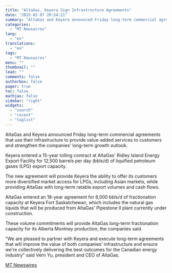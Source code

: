 ```yaml
---
title: "AltaGas, Keyera Sign Infrastructure Agreements"
date: "2025-02-07 20:54:21"
summary: "AltaGas and Keyera announced Friday long-term commercial agreements that use their infrastructure to provide value-added services to customers and strengthen the companies' long-term growth outlook. Keyera entered a 15-year tolling contract at AltaGas' Ridley Island Energy Export Facility for 12,500 barrels per day (bbls/d) of liquified petroleum gases (LPG) export..."
categories:
  - "MT Newswires"
lang:
  - "en"
translations:
  - "en"
tags:
  - "MT Newswires"
menu: ""
thumbnail: ""
lead: ""
comments: false
authorbox: false
pager: true
toc: false
mathjax: false
sidebar: "right"
widgets:
  - "search"
  - "recent"
  - "taglist"
---
```


AltaGas and Keyera announced Friday long-term commercial agreements that use their infrastructure to provide value-added services to customers and strengthen the companies' long-term growth outlook.

Keyera entered a 15-year tolling contract at AltaGas' Ridley Island Energy Export Facility for 12,500 barrels per day (bbls/d) of liquified petroleum gases (LPG) export capacity.

The new agreement will provide Keyera the ability to offer its customers more diversified market access for LPGs, including Asian markets, while providing AltaGas with long-term ratable export volumes and cash flows.

AltaGas entered an 18-year agreement for 8,000 bbls/d of fractionation capacity at Keyera Fort Saskatchewan, which includes the natural gas liquids that will be produced from AltaGas' Pipestone II plant currently under construction.

These volume commitments will provide AltaGas long-term fractionation capacity for its Alberta Montney production, the companies said.

"We are pleased to partner with Keyera and execute long-term agreements that will improve the value of both companies' infrastructure and ensure we're collectively delivering the best outcomes for the Canadian energy industry" said Vern Yu, president and CEO of AltaGas.

[MT Newswires](https://www.tradingview.com/news/mtnewswires.com:20250207:A3312331:0/)
